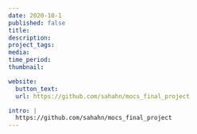 ```yaml
---
date: 2020-10-1
published: false
title:
description:
project_tags:
media:
time_period:
thumbnail:

website:
  button_text:
  url: https://github.com/sahahn/mocs_final_project

intro: |
  https://github.com/sahahn/mocs_final_project
---
```

